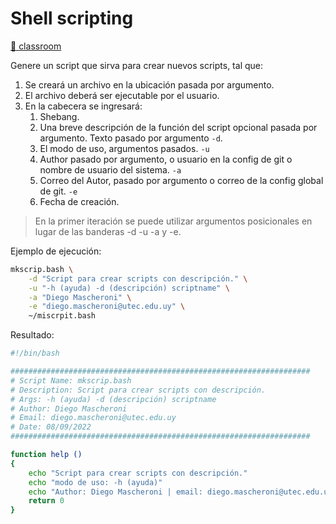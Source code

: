 # Shell scripting

[🔗 classroom](https://classroom.github.com/a/zQOpPjs6)

Genere un script que sirva para crear nuevos scripts, tal que:

1. Se creará un archivo en la ubicación pasada por argumento.
2. El archivo deberá ser ejecutable por el usuario.
3. En la cabecera se ingresará:
   1. Shebang.
   2. Una breve descripción de la función del script opcional pasada por argumento. Texto pasado por argumento `-d`.
   3. El modo de uso, argumentos pasados. `-u`
   4. Author pasado por argumento, o usuario en la config de git o nombre de usuario del sistema. `-a`
   5. Correo del Autor, pasado por argumento o correo de la config global de git. `-e`
   6. Fecha de creación.

> En la primer iteración se puede utilizar argumentos posicionales en lugar de las banderas -d -u -a y -e.

Ejemplo de ejecución:

```bash
mkscrip.bash \
    -d "Script para crear scripts con descripción." \
    -u "-h (ayuda) -d (descripción) scriptname" \
    -a "Diego Mascheroni" \
    -e "diego.mascheroni@utec.edu.uy" \
    ~/miscrpit.bash
```

Resultado:

```bash
#!/bin/bash

###################################################################
# Script Name: mkscrip.bash
# Description: Script para crear scripts con descripción.
# Args: -h (ayuda) -d (descripción) scriptname
# Author: Diego Mascheroni
# Email: diego.mascheroni@utec.edu.uy
# Date: 08/09/2022
###################################################################

function help ()
{
    echo "Script para crear scripts con descripción."
    echo "modo de uso: -h (ayuda)"
    echo "Author: Diego Mascheroni | email: diego.mascheroni@utec.edu.uy"
    return 0
}

```
